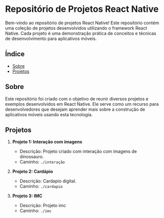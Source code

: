 # Repositório de Projetos React Native

Bem-vindo ao repositório de projetos React Native! Este repositório contém uma coleção de projetos desenvolvidos utilizando o framework React Native. Cada projeto é uma demonstração prática de conceitos e técnicas de desenvolvimento para aplicativos móveis.

## Índice

- [Sobre](#sobre)
- [Projetos](#projetos)


## Sobre

Este repositório foi criado com o objetivo de reunir diversos projetos e exemplos desenvolvidos em React Native. Ele serve como um recurso para desenvolvedores que desejam aprender mais sobre a construção de aplicativos móveis usando esta tecnologia.

## Projetos

1. **Projeto 1: Interação com imagens**
   - Descrição: Projeto criado com interação com imagens de dinossauro.
   - Caminho: `./interação`

2. **Projeto 2: Cardápio**
   - Descrição: Cardapio digital.
   - Caminho: `./cardapio`

3. **Projeto 3: IMC**
   - Descrição: Projeto imc
   - Caminho: `./imc`




